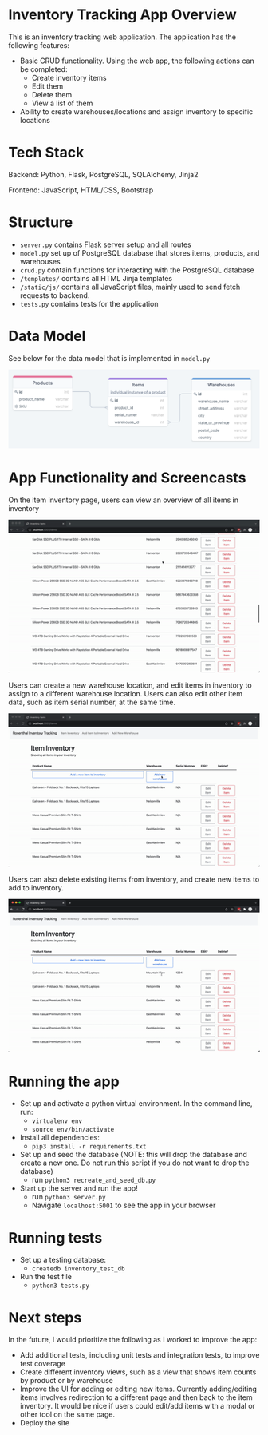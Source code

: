 # Inventory Tracking App Overview
This is an inventory tracking web application. The application has the following features:
- Basic CRUD functionality. Using the web app, the following actions can be completed:
    * Create inventory items
    * Edit them
    * Delete them
    * View a list of them
- Ability to create warehouses/locations and assign inventory to specific locations

# Tech Stack
Backend: Python, Flask, PostgreSQL, SQLAlchemy, Jinja2

Frontend: JavaScript, HTML/CSS, Bootstrap

# Structure
- `server.py` contains Flask server setup and all routes
- `model.py` set up of PostgreSQL database that stores items, products, and warehouses
- `crud.py` contain functions for interacting with the PostgreSQL database
- `/templates/` contains all HTML Jinja templates
- `/static/js/` contains all JavaScript files, mainly used to send fetch requests to backend.
- `tests.py` contains tests for the application

# Data Model
See below for the data model that is implemented in `model.py`

![data model](./readme-images/data-model.png)


# App Functionality and Screencasts

On the item inventory page, users can view an overview of all items in inventory

![item inventory](./readme-images/item-inventory.gif)

Users can create a new warehouse location, and edit items in inventory to assign to a different warehouse location. Users can also edit other item data, such as item serial number, at the same time.

![new warehouse location and edit item](./readme-images/add-warehouse-and-edit-item.gif)

Users can also delete existing items from inventory, and create new items to add to inventory.

![delete existing item and add new item to inventory](./readme-images/delete-and-add-new-item.gif)

# Running the app

- Set up and activate a python virtual environment. In the command line, run:
    * `virtualenv env`
    * `source env/bin/activate`
- Install all dependencies:
    * `pip3 install -r requirements.txt`
- Set up and seed the database (NOTE: this will drop the database and create a new one. Do not run this script if you do not want to drop the database)
    * run `python3 recreate_and_seed_db.py`
- Start up the server and run the app!
    * run `python3 server.py`
    * Navigate `localhost:5001` to see the app in your browser

# Running tests

- Set up a testing database:
    * `createdb inventory_test_db`
- Run the test file
    * `python3 tests.py`



# Next steps

In the future, I would prioritize the following as I worked to improve the app:
- Add additional tests, including unit tests and integration tests, to improve test coverage
- Create different inventory views, such as a view that shows item counts by product or by warehouse
- Improve the UI for adding or editing new items. Currently adding/editing items involves redirection to a different page and then back to the item inventory. It would be nice if users could edit/add items with a modal or other tool on the same page.
- Deploy the site

